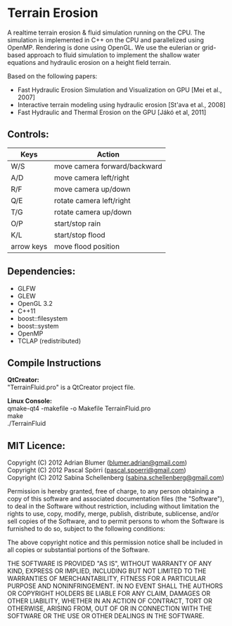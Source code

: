 Terrain Erosion
===========

A realtime terrain erosion & fluid simulation running on the CPU. The simulation is implemented in C++ on the CPU and parallelized using OpenMP. Rendering is done using OpenGL. We use the eulerian or grid-based approach to fluid simulation to implement the shallow water equations and hydraulic erosion on a height field terrain.

Based on the following papers:
- Fast Hydraulic Erosion Simulation and Visualization on GPU [Mei et al., 2007]
- Interactive terrain modeling using hydraulic erosion [St'ava et al., 2008]
- Fast Hydraulic and Thermal Erosion on the GPU [Jákó et al, 2011]

## Controls:

| Keys       | Action                       |
| -----------|------------------------------|
| W/S        | move camera forward/backward |
| A/D        | move camera left/right       |
| R/F        | move camera up/down          |
| Q/E        | rotate camera left/right     |
| T/G        | rotate camera up/down        |
| O/P        | start/stop rain              |
| K/L        | start/stop flood             |
| arrow keys | move flood position          |

## Dependencies:

- GLFW
- GLEW
- OpenGL 3.2
- C++11
- boost::filesystem
- boost::system
- OpenMP
- TCLAP (redistributed)

## Compile Instructions

**QtCreator:**  
"TerrainFluid.pro" is a QtCreator project file.

**Linux Console:**  
qmake-qt4 -makefile -o Makefile TerrainFluid.pro  
make  
./TerrainFluid  


## MIT Licence:

Copyright (C) 2012 Adrian Blumer (blumer.adrian@gmail.com)  
Copyright (C) 2012 Pascal Spörri (pascal.spoerri@gmail.com)  
Copyright (C) 2012 Sabina Schellenberg (sabina.schellenberg@gmail.com)  

Permission is hereby granted, free of charge, to any person obtaining a copy of this software and associated documentation files (the "Software"), to deal in the Software without restriction, including without limitation the rights to use, copy, modify, merge, publish, distribute, sublicense, and/or sell copies of the Software, and to permit persons to whom the Software is furnished to do so, subject to the following conditions:

The above copyright notice and this permission notice shall be included in all copies or substantial portions of the Software.

THE SOFTWARE IS PROVIDED "AS IS", WITHOUT WARRANTY OF ANY KIND, EXPRESS OR IMPLIED, INCLUDING BUT NOT LIMITED TO THE WARRANTIES OF MERCHANTABILITY, FITNESS FOR A PARTICULAR PURPOSE AND NONINFRINGEMENT. IN NO EVENT SHALL THE AUTHORS OR COPYRIGHT HOLDERS BE LIABLE FOR ANY CLAIM, DAMAGES OR OTHER LIABILITY, WHETHER IN AN ACTION OF CONTRACT, TORT OR OTHERWISE, ARISING FROM, OUT OF OR IN CONNECTION WITH THE SOFTWARE OR THE USE OR OTHER DEALINGS IN THE SOFTWARE.
